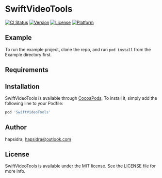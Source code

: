 # SwiftVideoTools

[![CI Status](https://img.shields.io/travis/hapsidra/SwiftVideoTools.svg?style=flat)](https://travis-ci.org/hapsidra/SwiftVideoTools)
[![Version](https://img.shields.io/cocoapods/v/SwiftVideoTools.svg?style=flat)](https://cocoapods.org/pods/SwiftVideoTools)
[![License](https://img.shields.io/cocoapods/l/SwiftVideoTools.svg?style=flat)](https://cocoapods.org/pods/SwiftVideoTools)
[![Platform](https://img.shields.io/cocoapods/p/SwiftVideoTools.svg?style=flat)](https://cocoapods.org/pods/SwiftVideoTools)

## Example

To run the example project, clone the repo, and run `pod install` from the Example directory first.

## Requirements

## Installation

SwiftVideoTools is available through [CocoaPods](https://cocoapods.org). To install
it, simply add the following line to your Podfile:

```ruby
pod 'SwiftVideoTools'
```

## Author

hapsidra, hapsidra@outlook.com

## License

SwiftVideoTools is available under the MIT license. See the LICENSE file for more info.
